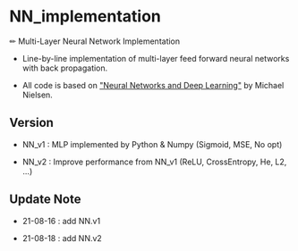 # NN_implementation

✏ Multi-Layer Neural Network Implementation

- Line-by-line implementation of multi-layer feed forward neural networks with back propagation.

- All code is based on ["Neural Networks and Deep Learning"](https://github.com/mnielsen/neural-networks-and-deep-learning) by Michael Nielsen.

## Version

- NN_v1 : MLP implemented by Python & Numpy (Sigmoid, MSE, No opt)

- NN_v2 : Improve performance from NN_v1 (ReLU, CrossEntropy, He, L2, ...)

## Update Note

- 21-08-16 : add NN.v1

- 21-08-18 : add NN.v2